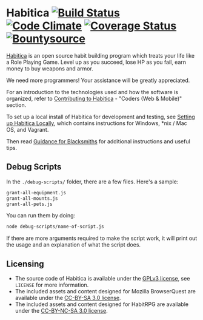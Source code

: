 Habitica [![Build Status](https://travis-ci.org/HabitRPG/habitrpg.svg?branch=develop)](https://travis-ci.org/HabitRPG/habitrpg) [![Code Climate](https://codeclimate.com/github/HabitRPG/habitrpg.svg)](https://codeclimate.com/github/HabitRPG/habitrpg) [![Coverage Status](https://coveralls.io/repos/HabitRPG/habitrpg/badge.svg?branch=develop)](https://coveralls.io/r/HabitRPG/habitrpg?branch=develop) [![Bountysource](https://api.bountysource.com/badge/tracker?tracker_id=68393)](https://www.bountysource.com/trackers/68393-habitrpg?utm_source=68393&utm_medium=shield&utm_campaign=TRACKER_BADGE)
===============

[Habitica](https://habitica.com) is an open source habit building program which treats your life like a Role Playing Game. Level up as you succeed, lose HP as you fail, earn money to buy weapons and armor.

We need more programmers! Your assistance will be greatly appreciated.

For an introduction to the technologies used and how the software is organized, refer to [Contributing to Habitica](http://habitica.wikia.com/wiki/Contributing_to_Habitica#Coders_.28Web_.26_Mobile.29) - "Coders (Web & Mobile)" section.

To set up a local install of Habitica for development and testing, see [Setting up Habitica Locally](http://habitica.wikia.com/wiki/Setting_up_Habitica_Locally), which contains instructions for Windows, *nix / Mac OS, and Vagrant.

Then read [Guidance for Blacksmiths](http://habitica.wikia.com/wiki/Guidance_for_Blacksmiths) for additional instructions and useful tips.

## Debug Scripts

In the `./debug-scripts/` folder, there are a few files. Here's a sample:

```bash
grant-all-equipment.js
grant-all-mounts.js
grant-all-pets.js
```

You can run them by doing:

```bash
node debug-scripts/name-of-script.js
```

If there are more arguments required to make the script work, it will print out the usage and an explanation of what the script does.

## Licensing
* The source code of Habitica is available under the [GPLv3 license](http://www.gnu.org/licenses/gpl-3.0.txt), see `LICENSE` for more information.
* The included assets and content designed for Mozilla BrowserQuest are available under the [CC-BY-SA 3.0 license](http://creativecommons.org/licenses/by-sa/3.0/).
* The included assets and content designed for HabitRPG are available under the [CC-BY-NC-SA 3.0 license](http://creativecommons.org/licenses/by-nc-sa/3.0/).
